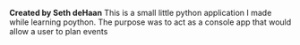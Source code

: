 **Created by Seth deHaan**
This is a small little python application I made while learning poython. The purpose was to act as a console app that would allow a user to plan events
